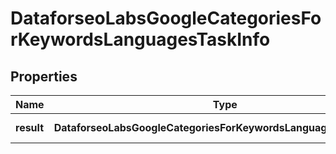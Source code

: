# DataforseoLabsGoogleCategoriesForKeywordsLanguagesTaskInfo

## Properties

| Name | Type | Description | Notes |
|------------ | ------------- | ------------- | -------------|
**result** | **DataforseoLabsGoogleCategoriesForKeywordsLanguagesResultInfo[]** | array of results |[optional]|